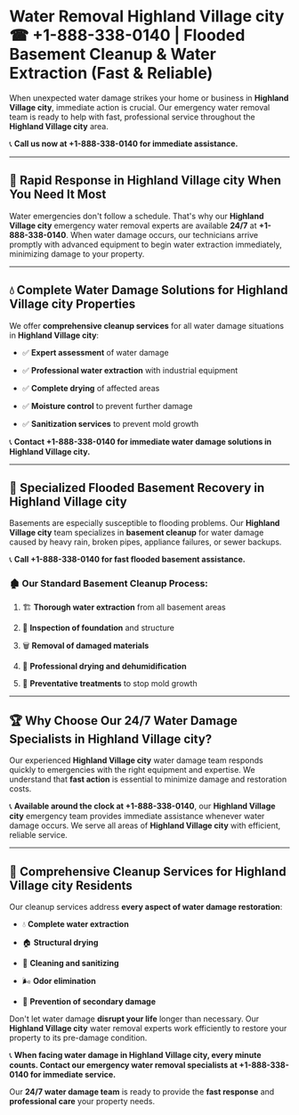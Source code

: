 # Water Removal Highland Village city ☎ +1-888-338-0140 | Flooded Basement Cleanup & Water Extraction (Fast & Reliable)

When unexpected water damage strikes your home or business in **Highland Village city**, immediate action is crucial. Our emergency water removal team is ready to help with fast, professional service throughout the **Highland Village city** area. 

📞 **Call us now at +1-888-338-0140 for immediate assistance.**
---
## 🚀 Rapid Response in Highland Village city When You Need It Most
Water emergencies don't follow a schedule. That's why our **Highland Village city** emergency water removal experts are available **24/7** at **+1-888-338-0140**. When water damage occurs, our technicians arrive promptly with advanced equipment to begin water extraction immediately, minimizing damage to your property.
---
## 💧 Complete Water Damage Solutions for Highland Village city Properties
We offer **comprehensive cleanup services** for all water damage situations in **Highland Village city**:
- ✅ **Expert assessment** of water damage  
- ✅ **Professional water extraction** with industrial equipment  
- ✅ **Complete drying** of affected areas  
- ✅ **Moisture control** to prevent further damage  
- ✅ **Sanitization services** to prevent mold growth  
📞 **Contact +1-888-338-0140 for immediate water damage solutions in Highland Village city.**
---
## 🌊 Specialized Flooded Basement Recovery in Highland Village city
Basements are especially susceptible to flooding problems. Our **Highland Village city** team specializes in **basement cleanup** for water damage caused by heavy rain, broken pipes, appliance failures, or sewer backups. 
📞 **Call +1-888-338-0140 for fast flooded basement assistance.**
### 🏚️ Our Standard Basement Cleanup Process:
1. 🏗️ **Thorough water extraction** from all basement areas  
2. 🔎 **Inspection of foundation** and structure  
3. 🗑️ **Removal of damaged materials**  
4. 💨 **Professional drying and dehumidification**  
5. 🚫 **Preventative treatments** to stop mold growth  
---
## 🏆 Why Choose Our 24/7 Water Damage Specialists in Highland Village city?
Our experienced **Highland Village city** water damage team responds quickly to emergencies with the right equipment and expertise. We understand that **fast action** is essential to minimize damage and restoration costs.
📞 **Available around the clock at +1-888-338-0140**, our **Highland Village city** emergency team provides immediate assistance whenever water damage occurs. We serve all areas of **Highland Village city** with efficient, reliable service.
---
## 🧹 Comprehensive Cleanup Services for Highland Village city Residents
Our cleanup services address **every aspect of water damage restoration**:
- 💧 **Complete water extraction**  
- 🏠 **Structural drying**  
- 🧼 **Cleaning and sanitizing**  
- 🌬️ **Odor elimination**  
- 🚫 **Prevention of secondary damage**  
Don't let water damage **disrupt your life** longer than necessary. Our **Highland Village city** water removal experts work efficiently to restore your property to its pre-damage condition.
📞 **When facing water damage in Highland Village city, every minute counts. Contact our emergency water removal specialists at +1-888-338-0140 for immediate service.**
Our **24/7 water damage team** is ready to provide the **fast response** and **professional care** your property needs.
